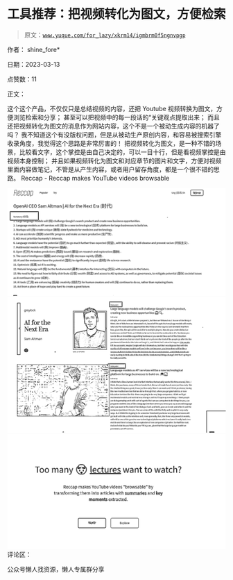 # 工具推荐：把视频转化为图文，方便检索

> 原文：[`www.yuque.com/for_lazy/xkrm14/igmbrm0f5ngnvpgp`](https://www.yuque.com/for_lazy/xkrm14/igmbrm0f5ngnvpgp)



作者： shine_fore*



日期：2023-03-13



点赞数：11

<ne-hole id="u220c82c3" data-lake-id="u220c82c3">

正文：



这个这个产品，不仅仅只是总结视频的内容，还把 Youtube 视频转换为图文，方便浏览检索和分享； 甚至可以把视频中的每一段话的“关键观点提取出来； 而且还把视频转化为图文的消息作为网站内容，这个不是一个被动生成内容的机器了吗？ 我不知道这个有没版权问题，但是从被动生产原创内容，和容易被搜索引擎收录角度，我觉得这个思路是非常厉害的！ 把视频转化为图文，是一种不错的场景，比较看文字，这个掌控是由自己决定的，可以一目十行，但是看视频掌控是由视频本身控制； 并且如果视频转化为图文和对应章节的图片和文字，方便对视频里面内容做笔记，不管是从产生内容，或者用户留存角度，都是一个很不错的思路。 Reccap - Reccap makes YouTube videos browsable



![](img/7005c6da6600ad096a3e2194f58ed5b1.png)  <ne-p id="uea056991" data-lake-id="uea056991">![](img/f2e56956d594396588904a29e48d5bdd.png)  <ne-p id="u976a4b3e" data-lake-id="u976a4b3e">![](img/faf4cc962a3d39e4b8626bf27c38b548.png)  <ne-hole id="u0b66e9a4" data-lake-id="u0b66e9a4"><ne-p id="u2b0c5fd9" data-lake-id="u2b0c5fd9">评论区：

<ne-hole id="u182f6c37" data-lake-id="u182f6c37">

公众号懒人找资源，懒人专属群分享

</ne-hole></ne-hole></ne-p></ne-p></ne-p></ne-hole>